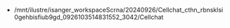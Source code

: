 - /mnt/ilustre/isanger_workspaceScrna/20240926/Cellchat_cthn_rbnsklsi0gehbisfiub9gd_0926103514831552_3042/Cellchat